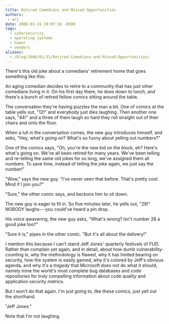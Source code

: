 ```yaml
---
title: Retired Comedians and Missed Opportunities
authors:
 - arj
date: 2008-01-31 19:07:16 -0500
tags:
  - cybersecurity
  - operating systems
  - humor
  - vendors
aliases:
  - /blog/2008/01/31/Retired-Comedians-and-Missed-Opportunities/
---
```

There's this old joke about a comedians' retirement home that goes something like this:

An aging comedian decides to retire to a community that has just other comedians living in it. On his first day there, he does down to lunch, and there's a bunch of retired fellow comics sitting around the table.

<!--more-->

The conversation they're having puzzles the man a bit. One of comics at the table yells out, "12!" and everybody just dies laughing. Then another one says, "44!" and a three of them laugh so hard they roll straight out of their chairs and onto the floor.

When a lull in the conversation comes, the new guy introduces himself, and asks, "Hey, what's going on? What's so funny about yelling out numbers?"

One of the comics says, "Oh, you're the new kid on the block, eh? Here's what's going on. We've all been retired for many years. We've been telling and re-telling the same old jokes for so long, we've assigned them all numbers. To save time, instead of telling the joke again, we just say the number!"

"Wow," says the new guy. "I've never seen that before. That's pretty cool. Mind if I join you?"

"Sure," the other comic says, and beckons him to sit down.

The new guy is eager to fit in. So five minutes later, he yells out, "28!" NOBODY laughs---you could've heard a pin drop.

His voice qwavering, the new guy asks, "What's wrong? Isn't number 28 a good joke too?"

"Sure it is," pipes in the other comic. "But it's all about the delivery!"

I mention this because I can't stand Jeff Jones' quarterly festivals of FUD. Rather than complain yet again, and in detail, about how dumb vulnerability-counting is, why the methodology is flawed, why it has limited bearing on security, how the system is easily gamed, why it's colored by Jeff's obvious agenda, and why it's a _tragedy_ that Microsoft does not do what it should, namely mine the world's most complete bug databases and code repositories for truly compelling information about code quality and application security metrics.

But I won't do that again. I'm just going to, like these comics, just yell out the shorthand.

"Jeff Jones."

Note that I'm not laughing.
